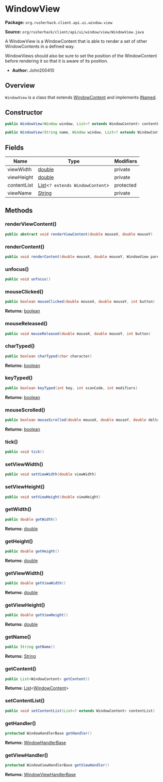 # WindowView

**Package:** `org.rusherhack.client.api.ui.window.view`

**Source:** `org/rusherhack/client/api/ui/window/view/WindowView.java`

A WindowView is a WindowContent that is able to render a set of other WindowContents in a defined way.



WindowViews should also be sure to set the position of the WindowContent before rendering it so that it is aware of its position.
* **Author:** John200410



## Overview

`WindowView` is a class that extends [WindowContent](/client/api/ui/window/content/WindowContent.md) and implements [INamed](/core/interfaces/INamed.md).

## Constructor

```java
public WindowView(Window window, List<? extends WindowContent> contentList)
```

```java
public WindowView(String name, Window window, List<? extends WindowContent> contentList)
```

## Fields

| Name | Type | Modifiers |
|------|------|----------|
| viewWidth | [double](https://docs.oracle.com/en/java/javase/21/docs/api/java.base/java/lang/Double.html) | private |
| viewHeight | [double](https://docs.oracle.com/en/java/javase/21/docs/api/java.base/java/lang/Double.html) | private |
| contentList | [List](https://docs.oracle.com/en/java/javase/21/docs/api/java.base/java/util/List.html)<`? extends WindowContent`> | protected |
| viewName | [String](https://docs.oracle.com/en/java/javase/21/docs/api/java.base/java/lang/String.html) | private |


## Methods

### renderViewContent()

```java
public abstract void renderViewContent(double mouseX, double mouseY)
```

### renderContent()

```java
public void renderContent(double mouseX, double mouseY, WindowView parent)
```

### unfocus()

```java
public void unfocus()
```

### mouseClicked()

```java
public boolean mouseClicked(double mouseX, double mouseY, int button)
```

**Returns:** [boolean](https://docs.oracle.com/en/java/javase/21/docs/api/java.base/java/lang/Boolean.html)

### mouseReleased()

```java
public void mouseReleased(double mouseX, double mouseY, int button)
```

### charTyped()

```java
public boolean charTyped(char character)
```

**Returns:** [boolean](https://docs.oracle.com/en/java/javase/21/docs/api/java.base/java/lang/Boolean.html)

### keyTyped()

```java
public boolean keyTyped(int key, int scanCode, int modifiers)
```

**Returns:** [boolean](https://docs.oracle.com/en/java/javase/21/docs/api/java.base/java/lang/Boolean.html)

### mouseScrolled()

```java
public boolean mouseScrolled(double mouseX, double mouseY, double delta)
```

**Returns:** [boolean](https://docs.oracle.com/en/java/javase/21/docs/api/java.base/java/lang/Boolean.html)

### tick()

```java
public void tick()
```

### setViewWidth()

```java
public void setViewWidth(double viewWidth)
```

### setViewHeight()

```java
public void setViewHeight(double viewHeight)
```

### getWidth()

```java
public double getWidth()
```

**Returns:** [double](https://docs.oracle.com/en/java/javase/21/docs/api/java.base/java/lang/Double.html)

### getHeight()

```java
public double getHeight()
```

**Returns:** [double](https://docs.oracle.com/en/java/javase/21/docs/api/java.base/java/lang/Double.html)

### getViewWidth()

```java
public double getViewWidth()
```

**Returns:** [double](https://docs.oracle.com/en/java/javase/21/docs/api/java.base/java/lang/Double.html)

### getViewHeight()

```java
public double getViewHeight()
```

**Returns:** [double](https://docs.oracle.com/en/java/javase/21/docs/api/java.base/java/lang/Double.html)

### getName()

```java
public String getName()
```

**Returns:** [String](https://docs.oracle.com/en/java/javase/21/docs/api/java.base/java/lang/String.html)

### getContent()

```java
public List<WindowContent> getContent()
```

**Returns:** [List](https://docs.oracle.com/en/java/javase/21/docs/api/java.base/java/util/List.html)<[WindowContent](/client/api/ui/window/content/WindowContent.md)>

### setContentList()

```java
public void setContentList(List<? extends WindowContent> contentList)
```

### getHandler()

```java
protected WindowHandlerBase getHandler()
```

**Returns:** [WindowHandlerBase](/client/api/ui/window/WindowHandlerBase.md)

### getViewHandler()

```java
protected WindowViewHandlerBase getViewHandler()
```

**Returns:** [WindowViewHandlerBase](/client/api/ui/window/WindowViewHandlerBase.md)

